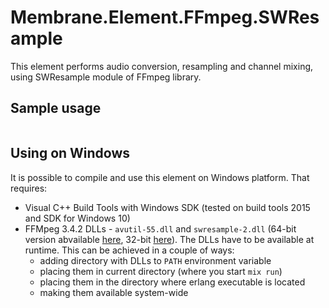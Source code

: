 # Membrane.Element.FFmpeg.SWResample
This element performs audio conversion, resampling and channel mixing, using SWResample module of FFmpeg library.

## Sample usage
```elixir
```

## Using on Windows
It is possible to compile and use this element on Windows platform. That requires:
* Visual C++ Build Tools with Windows SDK (tested on build tools 2015 and SDK for Windows 10)
* FFMpeg 3.4.2 DLLs - `avutil-55.dll` and `swresample-2.dll` (64-bit version abvailable [here](https://ffmpeg.zeranoe.com/builds/win64/shared/ffmpeg-3.4.2-win64-shared.zip), 32-bit [here](https://ffmpeg.zeranoe.com/builds/win32/shared/ffmpeg-3.4.2-win32-shared.zip)).
The DLLs have to be available at runtime. This can be achieved in a couple of ways:
  * adding directory with DLLs to `PATH` environment variable
  * placing them in current directory (where you start `mix run`)
  * placing them in the directory where erlang executable is located
  * making them available system-wide